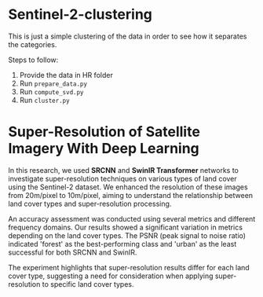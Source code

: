 # Sentinel-2-clustering 

This is just a simple clustering of the data in order to see how it separates the categories.

Steps to follow:
1. Provide the data in HR folder
2. Run `prepare_data.py`
3. Run `compute_svd.py`
4. Run `cluster.py`


# Super-Resolution of Satellite Imagery With Deep Learning

In this research, we used **SRCNN** and **SwinIR Transformer** networks to investigate super-resolution techniques on various types of land cover using the Sentinel-2 dataset. We enhanced the resolution of these images from 20m/pixel to 10m/pixel, aiming to understand the relationship between land cover types and super-resolution processing.

An accuracy assessment was conducted using several metrics and different frequency domains. Our results showed a significant variation in metrics depending on the land cover types. The PSNR (peak signal to noise ratio) indicated 'forest' as the best-performing class and 'urban' as the least successful for both SRCNN and SwinIR.

The experiment highlights that super-resolution results differ for each land cover type, suggesting a need for consideration when applying super-resolution to specific land cover types.


